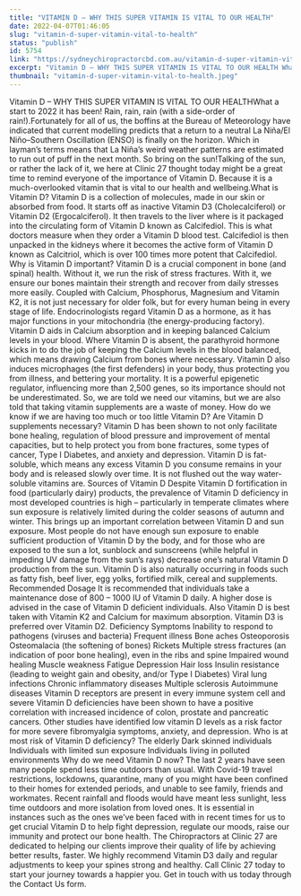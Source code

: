 ```yaml
---
title: "VITAMIN D – WHY THIS SUPER VITAMIN IS VITAL TO OUR HEALTH"
date: 2022-04-07T01:46:05
slug: "vitamin-d-super-vitamin-vital-to-health"
status: "publish"
id: 5754
link: "https://sydneychiropractorcbd.com.au/vitamin-d-super-vitamin-vital-to-health/"
excerpt: "Vitamin D – WHY THIS SUPER VITAMIN IS VITAL TO OUR HEALTH What a start to 2022 it has been! Rain, rain, rain (with a side-order of rain!). Fortunately for all of us, the boffins at the Bureau of Meteorology have indicated that current modelling predicts that a return to a neutral La Niña/El Niño–Southern [&hellip;]"
thumbnail: "vitamin-d-super-vitamin-vital-to-health.jpeg"
---
```


Vitamin D – WHY THIS SUPER VITAMIN IS VITAL TO OUR HEALTHWhat a start to 2022 it has been! Rain, rain, rain (with a side-order of rain!).Fortunately for all of us, the boffins at the Bureau of Meteorology have indicated that current modelling predicts that a return to a neutral La Niña/El Niño–Southern Oscillation (ENSO) is finally on the horizon. Which in layman&#8217;s terms means that La Niña&#8217;s weird weather patterns are estimated to run out of puff in the next month. So bring on the sun!Talking of the sun, or rather the lack of it, we here at Clinic 27 thought today might be a great time to remind everyone of the importance of Vitamin D. Because it is a much-overlooked vitamin that is vital to our health and wellbeing.What is Vitamin D? Vitamin D is a collection of molecules, made in our skin or absorbed from food. It starts off as inactive Vitamin D3 (Cholecalciferol) or Vitamin D2 (Ergocalciferol). It then travels to the liver where is it packaged into the circulating form of Vitamin D known as Calcifediol. This is what doctors measure when they order a Vitamin D blood test. Calcifediol is then unpacked in the kidneys where it becomes the active form of Vitamin D known as Calcitriol, which is over 100 times more potent that Calcifediol. Why is Vitamin D important? Vitamin D is a crucial component in bone (and spinal) health. Without it, we run the risk of stress fractures. With it, we ensure our bones maintain their strength and recover from daily stresses more easily. Coupled with Calcium, Phosphorus, Magnesium and Vitamin K2, it is not just necessary for older folk, but for every human being in every stage of life. Endocrinologists regard Vitamin D as a hormone, as it has major functions in your mitochondria (the energy-producing factory). Vitamin D aids in Calcium absorption and in keeping balanced Calcium levels in your blood. Where Vitamin D is absent, the parathyroid hormone kicks in to do the job of keeping the Calcium levels in the blood balanced, which means drawing Calcium from bones where necessary. Vitamin D also induces microphages (the first defenders) in your body, thus protecting you from illness, and bettering your mortality. It is a powerful epigenetic regulator, influencing more than 2,500 genes, so its importance should not be underestimated. So, we are told we need our vitamins, but we are also told that taking vitamin supplements are a waste of money. How do we know if we are having too much or too little Vitamin D? Are Vitamin D supplements necessary? Vitamin D has been shown to not only facilitate bone healing, regulation of blood pressure and improvement of mental capacities, but to help protect you from bone fractures, some types of cancer, Type I Diabetes, and anxiety and depression. Vitamin D is fat-soluble, which means any excess Vitamin D you consume remains in your body and is released slowly over time. It is not flushed out the way water-soluble vitamins are. Sources of Vitamin D Despite Vitamin D fortification in food (particularly dairy) products, the prevalence of Vitamin D deficiency in most developed countries is high – particularly in temperate climates where sun exposure is relatively limited during the colder seasons of autumn and winter. This brings up an important correlation between Vitamin D and sun exposure. Most people do not have enough sun exposure to enable sufficient production of Vitamin D by the body, and for those who are exposed to the sun a lot, sunblock and sunscreens (while helpful in impeding UV damage from the sun’s rays) decrease one’s natural Vitamin D production from the sun. Vitamin D is also naturally occurring in foods such as fatty fish, beef liver, egg yolks, fortified milk, cereal and supplements. Recommended Dosage It is recommended that individuals take a maintenance dose of 800 – 1000 IU of Vitamin D daily. A higher dose is advised in the case of Vitamin D deficient individuals. Also Vitamin D is best taken with Vitamin K2 and Calcium for maximum absorption. Vitamin D3 is preferred over Vitamin D2. Deficiency Symptoms Inability to respond to pathogens (viruses and bacteria) Frequent illness Bone aches Osteoporosis Osteomalacia (the softening of bones) Rickets Multiple stress fractures (an indication of poor bone healing), even in the ribs and spine Impaired wound healing Muscle weakness Fatigue Depression Hair loss Insulin resistance (leading to weight gain and obesity, and/or Type I Diabetes) Viral lung infections Chronic inflammatory diseases Multiple sclerosis Autoimmune diseases Vitamin D receptors are present in every immune system cell and severe Vitamin D deficiencies have been shown to have a positive correlation with increased incidence of colon, prostate and pancreatic cancers. Other studies have identified low vitamin D levels as a risk factor for more severe fibromyalgia symptoms, anxiety, and depression. Who is at most risk of Vitamin D deficiency? The elderly Dark skinned individuals Individuals with limited sun exposure Individuals living in polluted environments Why do we need Vitamin D now? The last 2 years have seen many people spend less time outdoors than usual. With Covid-19 travel restrictions, lockdowns, quarantine, many of you might have been confined to their homes for extended periods, and unable to see family, friends and workmates. Recent rainfall and floods would have meant less sunlight, less time outdoors and more isolation from loved ones. It is essential in instances such as the ones we’ve been faced with in recent times for us to get crucial Vitamin D to help fight depression, regulate our moods, raise our immunity and protect our bone health. The Chiropractors at Clinic 27 are dedicated to helping our clients improve their quality of life by achieving better results, faster. We highly recommend Vitamin D3 daily and regular adjustments to keep your spines strong and healthy. Call Clinic 27 today to start your journey towards a happier you. Get in touch with us today through the Contact Us form.
